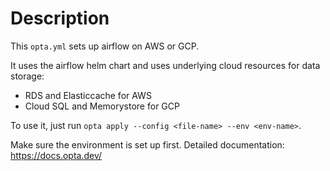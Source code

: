 # Description

This `opta.yml` sets up airflow on AWS or GCP.

It uses the airflow helm chart and uses underlying cloud resources for data storage:
- RDS and Elasticcache for AWS
- Cloud SQL and Memorystore for GCP

To use it, just run `opta apply --config <file-name> --env <env-name>`.

Make sure the environment is set up first.
Detailed documentation: https://docs.opta.dev/
